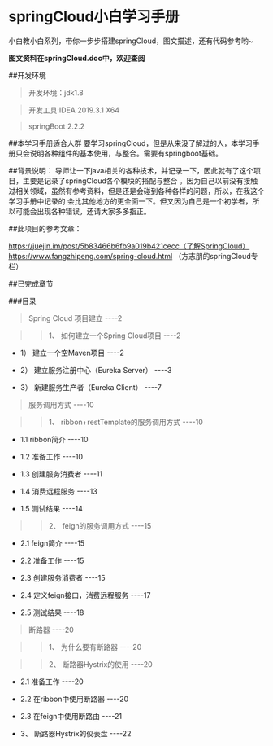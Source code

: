# springCloud小白学习手册
小白教小白系列，带你一步步搭建springCloud，图文描述，还有代码参考哟~

**图文资料在springCloud.doc中，欢迎查阅**

##开发环境
>开发环境：jdk1.8

>开发工具:IDEA 2019.3.1 X64

>springBoot 2.2.2

##本学习手册适合人群
要学习springCloud，但是从来没了解过的人，本学习手册只会说明各种组件的基本使用，与整合。需要有springboot基础。


##背景说明：
导师让一下java相关的各种技术，并记录一下，因此就有了这个项目，主要是记录了springCloud各个模块的搭配与整合
。因为自己以前没有接触过相关领域，虽然有参考资料，但是还是会碰到各种各样的问题，所以，在我这个学习手册中记录的
会比其他地方的更全面一下。但又因为自己是一个初学者，所以可能会出现各种错误，还请大家多多指正。

##此项目的参考文章：

https://juejin.im/post/5b83466b6fb9a019b421cecc（了解SpringCloud）
https://www.fangzhipeng.com/spring-cloud.html （方志朋的springCloud专栏）

##已完成章节

###目录
>Spring Cloud 项目建立	----2

>>1、	如何建立一个Spring Cloud项目	----2

- 1）	建立一个空Maven项目	----2

- 2）	建立服务注册中心（Eureka Server）	----3

- 3）	新建服务生产者（Eureka Client）	----7

>服务调用方式	----10

>>1、	ribbon+restTemplate的服务调用方式	----10

- 1.1	ribbon简介	----10

- 1.2	准备工作	----10

- 1.3	创建服务消费者	----11

- 1.4	消费远程服务	----13

- 1.5	测试结果	----14

>>2、	feign的服务调用方式	----15

- 2.1	feign简介	----15

- 2.2	准备工作	----15

- 2.3	创建服务消费者	----15

- 2.4	定义feign接口，消费远程服务	----17

- 2.5	测试结果	----18

>断路器	----20

>>1、	为什么要有断路器	----20

>>2、	断路器Hystrix的使用	----20

- 2.1	准备工作	----20

- 2.2	在ribbon中使用断路器	----20

- 2.3	在feign中使用断路由	----21

- 3、	断路器Hystrix的仪表盘	----22


 

